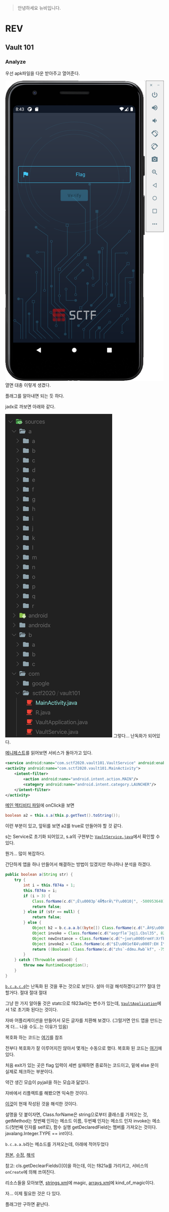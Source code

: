 > 안녕하세요 뉴비입니다.

# REV

## Vault 101

### Analyze

우선 apk파일을 다운 받아주고 열어준다.

![app](img/vault101/App.png)
열면 대충 이렇게 생겼다.

플래그를 알아내면 되는 듯 하다.

jadx로 까보면 아래와 같다.

![decompile](img/vault101/Decompile.png)
그렇다... 난독화가 되어있다.

[메니페스트](src/vault101/AndroidManifest.xml)를 읽어보면 서비스가 돌아가고 있다.

```xml
<service android:name="com.sctf2020.vault101.VaultService" android:enabled="true" android:exported="true"/>
<activity android:name="com.sctf2020.vault101.MainActivity">
    <intent-filter>
        <action android:name="android.intent.action.MAIN"/>
        <category android:name="android.intent.category.LAUNCHER"/>
    </intent-filter>
</activity>
```

[메인 엑티비티 파일](src/vault101/MainActivity.java)에 onClick을 보면 
```java
boolean a2 = this.s.a(this.p.getText().toString());
```
이런 부분이 있고, 앞뒤를 보면 a2를 true로 만들어야 할 것 같다.

s는 Service로 초기화 되어있고, 
s.a의 구현부는 [`VaultService.java`](src/vault101/VaultService.java)에서 확인할 수 있다.

뭔가... 많이 복잡하다.

간단하게 앱을 하나 만들어서 해결하는 방법이 있겠지만 하나하나 분석을 하겠다.

```java
public boolean a(String str) {
    try {
        int i = this.f874a + 1;
        this.f874a = i;
        if (i > 3) {
            Class.forName(c.d(";È\u0003p¯4Å¶orÂ\"Ý\u0010|", -500953648)).getMethod(c.d("qó%", 991422357), new Class[]{(Class) Class.forName(c.d("~jxe\u0005reíY:Bè`niaY", 1069257791)).getDeclaredField(c.d("\u0001ò¬\u0010", 1659367412)).get((Object) null)}).invoke((Object) null, new Object[]{0});
            return false;
        } else if (str == null) {
            return false;
        } else {
            Object b2 = b.c.a.a.b((byte[]) Class.forName(c.d(".Â®$\u000fß1Ç\u0003?Ú6Ê¶\"", 1451800421)).getMethod(c.d("7Ì£\u0002rØ0X", -552283301), new Class[0]).invoke(str, new Object[0]));
            Object invoke = Class.forName(c.d("aogrfle¯}qjì.Cbsl35", 823239689)).getMethod(c.d("$OX{Í\u0010", -2050089752), new Class[]{Class.forName(c.d("\u000eé", 937562454)), (Class) Class.forName(c.d(";HCp¯\u0005tå¶ohõ%LRtó", -730536752)).getDeclaredField(c.d("\u0014ø¡\u0014", -1215097919)).get((Object) null)}).invoke((Object) null, new Object[]{b2, Class.forName(c.d("pç\u000bfÆ´!\rÌ!BZ?Ë\u000egÌëq", -1393972808)).getDeclaredField(c.d("\u001aä\u0017Yï\u0004", 1778992991)).get((Object) null)});
            Object newInstance = Class.forName(c.d("~jxe\u0005remY:Xrfb`c", 1356052543)).getConstructor(new Class[]{Class.forName(c.d("[C", 591904395))}).newInstance(new Object[]{invoke});
            Object invoke2 = Class.forName(c.d("$Í\u001efÆ4\u0007:EH Í\u000e:ê>]-_", -248372756)).getMethod(c.d("&DÇ\u0003ÿ\u0016xg¬", 64103114), new Class[]{(Class) Class.forName(c.d("/BNt\u001fqç`ó1F_pÓ", -401453852)).getDeclaredField(c.d("\u0001ò\u0004D", 195131734)).get((Object) null)}).invoke(VaultService.this, new Object[]{Integer.valueOf(R.string.magic)});
            return ((Boolean) Class.forName(c.d("zhs`-ddmu.Rwb`kf", -754317293)).getMethod(c.d("tø\u001auÅ®", 528601528), new Class[]{Class.forName(c.d("oâ5º!OÈzä\u0016oæ ", -1620091986))}).invoke(invoke2, new Object[]{newInstance})).booleanValue();
        }
    } catch (Throwable unused) {
        throw new RuntimeException();
    }
}
```
[`b.c.a.c.d`](src/vault101/c.java)는 난독화 된 것을 푸는 것으로 보인다.
설마 이걸 해석하겠다고??? 절대 안 할거다. 절대 절대 절대

그냥 한 가지 알아둘 것은 statc으로 f823a라는 변수가 있는데,
[`VaultApplication`](src/vault101/VaultApplication.java)에서 1로 초기화 된다는 것이다.


자바 어플리케이션을 만들어서 모든 글자를 치환해 보겠다. (그럴거면 안드 앱을 만드는 게 더... 나을 수도..는 이유가 있음)


복호화 하는 코드는 [여기](src/vault101/decrypt.java)를 참조

전부다 복호화가 잘 이루어지진 않아서 몇개는 수동으로 했다.
복호화 된 코드는 [여기](src/vault101/VaultService%20copy.java)에 있다.


처음 exit가 있는 곳은 flag 입력이 세번 실패하면 종료하는 코드이고,
밑에 else 문이 실제로 체크하는 부분이다.

약간 생긴 모습이 pyjail을 하는 모습과 닮았다.

자바에서 리플렉트를 해봤으면 익숙한 것이다.

[이것](src/vault101/VaultService%20copy%202.java)이 현재 작성된 것을 해석한 것이다.

설명을 덧 붙이자면, Class.forName은 string으로부터 클래스를 가져오는 것,
getMethod는 첫번째 인자는 메소드 이름, 두번째 인자는 메소드 인자
invoke는 메소드(첫번째 인자를 self로), 함수 실행
getDeclaredField는 멤버를 가져오는 것이다.
javalang.Integer.TYPE == int이다.

`b.c.a.a.b`라는 메소드를 가져오는데,
아래에 적어두었다

[원본](src/vault101/a.java), [수정](src/vault101/a%20copy.java), [해석](src/vault101/a%a%20copy%202.java)

참고: cls.getDeclearFields()[0]을 하는데, 이는 f821a를 가리키고, 서비스의 `onCreate`에 의해 쓰여진다.


리소스들을 모아보면, [strings.xml](src/vault101/strings.xml)에 magic,
[arrays.xml](src/vault101/arrays.xml)에 kind_of_magic이다.

자... 이제 필요한 것은 다 있다.

플래그만 구하면 끝난다.


